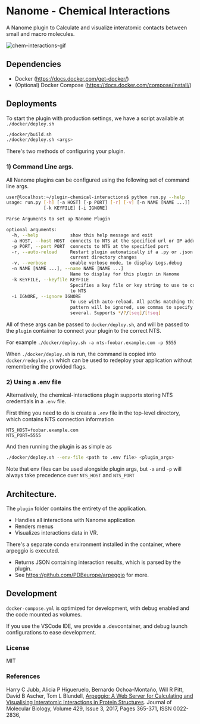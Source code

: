 # Nanome - Chemical Interactions

A Nanome plugin to Calculate and visualize interatomic contacts between small and macro molecules.

![chem-interactions-gif](https://media.giphy.com/media/iAUTuXh6UXg4BqRF1X/giphy-downsized.gif)


## Dependencies
- Docker (https://docs.docker.com/get-docker/)
- (Optional) Docker Compose (https://docs.docker.com/compose/install/)


## Deployments

To start the plugin with production settings, we have a script available at `./docker/deploy.sh`

```sh
./docker/build.sh
./docker/deploy.sh <args>
```

There's two methods of configuring your plugin.

### 1) Command Line args.
All Nanome plugins can be configured using the following set of command line args.
```sh
user@localhost:~/plugin-chemical-interactions$ python run.py --help
usage: run.py [-h] [-a HOST] [-p PORT] [-r] [-v] [-n NAME [NAME ...]]
              [-k KEYFILE] [-i IGNORE]

Parse Arguments to set up Nanome Plugin

optional arguments:
  -h, --help            show this help message and exit
  -a HOST, --host HOST  connects to NTS at the specified url or IP address
  -p PORT, --port PORT  connects to NTS at the specified port
  -r, --auto-reload     Restart plugin automatically if a .py or .json file in
                        current directory changes
  -v, --verbose         enable verbose mode, to display Logs.debug
  -n NAME [NAME ...], --name NAME [NAME ...]
                        Name to display for this plugin in Nanome
  -k KEYFILE, --keyfile KEYFILE
                        Specifies a key file or key string to use to connect
                        to NTS
  -i IGNORE, --ignore IGNORE
                        To use with auto-reload. All paths matching this
                        pattern will be ignored, use commas to specify
                        several. Supports */?/[seq]/[!seq]
```
All of these args can be passed to `docker/deploy.sh`, and will be passed to the `plugin` container to connect your plugin to the correct NTS.

For example
`./docker/deploy.sh -a nts-foobar.example.com -p 5555`

When `./docker/deploy.sh` is run, the command is copied into `docker/redeploy.sh` which can be used to redeploy your application without remembering the provided flags.

### 2) Using a .env file
Alternatively, the chemical-interactions plugin supports storing NTS credentials in a `.env` file.

First thing you need to do is create a `.env` file in the top-level directory, which contains NTS connection information
```
NTS_HOST=foobar.example.com
NTS_PORT=5555
```
And then running the plugin is as simple as
```sh
./docker/deploy.sh --env-file <path to .env file> <plugin_args>
```
Note that env files can be used alongside plugin args, but `-a` and `-p` will always take precedence over `NTS_HOST` and `NTS_PORT`


## Architecture.
The `plugin` folder contains the entirety of the application.
  - Handles all interactions with Nanome application
  - Renders menus
  - Visualizes interactions data in VR.

There's a separate conda environment installed in the container, where arpeggio is executed.
  - Returns JSON containing interaction results, which is parsed by the plugin.
  - See https://github.com/PDBeurope/arpeggio for more.

##  Development
`docker-compose.yml` is optimized for development, with debug enabled and the code mounted as volumes.

If you use the VSCode IDE, we provide a .devcontainer, and debug launch configurations to ease development.


### License
MIT

### References
Harry C Jubb, Alicia P Higueruelo, Bernardo Ochoa-Montaño, Will R Pitt, David B Ascher, Tom L Blundell,
[Arpeggio: A Web Server for Calculating and Visualising Interatomic Interactions in Protein Structures](https://doi.org/10.1016/j.jmb.2016.12.004). Journal of Molecular Biology, Volume 429, Issue 3, 2017, Pages 365-371, ISSN 0022-2836,
